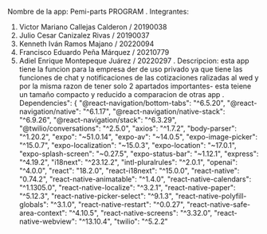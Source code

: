 Nombre de la app: Pemi-parts PROGRAM
.
Integrantes:
  1. Victor Mariano Callejas Calderon / 20190038
  2. Julio Cesar Canizalez Rivas / 20190037
  3. Kenneth Iván Ramos Majano / 20220094
  4. Francisco Eduardo Peña Márquez / 20210779
  5. Adiel Enrique Montepeque Juárez / 20220297
.
Descripcion: esta app tiene la funcion para la empresa der de uso privado ya que tiene las funciones de chat y notificaciones de las cotizaciones ralizadas al wed y por la misma razon de tener solo 2 apartados importantes-
esta teiene un tamaño compacto y reducido a comparacion de otras app 
.
Dependencies": {
    "@react-navigation/bottom-tabs": "^6.5.20",
    "@react-navigation/native": "^6.1.17",
    "@react-navigation/native-stack": "^6.9.26",
    "@react-navigation/stack": "^6.3.29",
    "@twilio/conversations": "^2.5.0",
    "axios": "^1.7.2",
    "body-parser": "^1.20.2",
    "expo": "~51.0.14",
    "expo-av": "~14.0.5",
    "expo-image-picker": "^15.0.7",
    "expo-localization": "~15.0.3",
    "expo-location": "~17.0.1",
    "expo-splash-screen": "~0.27.5",
    "expo-status-bar": "~1.12.1",
    "express": "^4.19.2",
    "i18next": "^23.12.2",
    "intl-pluralrules": "^2.0.1",
    "openai": "^4.0.0",
    "react": "18.2.0",
    "react-i18next": "^15.0.0",
    "react-native": "0.74.2",
    "react-native-animatable": "^1.4.0",
    "react-native-calendars": "^1.1305.0",
    "react-native-localize": "^3.2.1",
    "react-native-paper": "^5.12.3",
    "react-native-picker-select": "^9.1.3",
    "react-native-polyfill-globals": "^3.1.0",
    "react-native-restart": "^0.0.27",
    "react-native-safe-area-context": "^4.10.5",
    "react-native-screens": "^3.32.0",
    "react-native-webview": "^13.10.4",
    "twilio": "^5.2.2"

